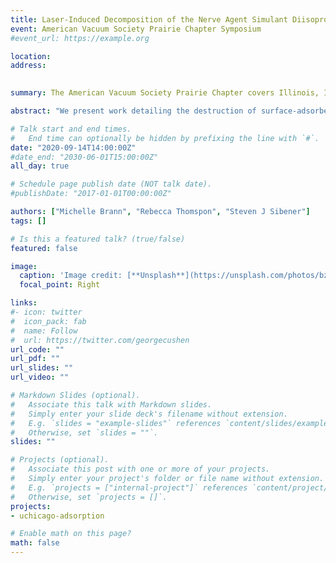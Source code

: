 ```yaml
---
title: Laser-Induced Decomposition of the Nerve Agent Simulant Diisopropyl Methylphosphonate Under High Temperature Atomspheric Conditions (Poster)
event: American Vacuum Society Prairie Chapter Symposium
#event_url: https://example.org

location: 
address:
 

summary: The American Vacuum Society Prairie Chapter covers Illinois, Indiana, and eastern Wisconsin and hosts and annual regional meeting. Due to COVID-19, this meeting was virtual. 

abstract: "We present work detailing the destruction of surface-adsorbed nerve agent simulant, diisopropyl methylphosphonate (DIMP) via rapid laser heating under atmospheric conditions. Following Nd:YAG laser ablation, both parent and product fragments are transmitted via capillary from an atmospheric chamber to a vacuum chamber containing a high-resolution mass spectrometer. This allows for real time measurements of product distributions under a variety of temperature and atmospheric conditions. We show that product distributions depend on laser-induced surface temperature rise, simulant structure, and atmospheric oxygen content. Specifically, for DIMP, the relative production of alkene products depends significantly on laser power; smaller products are more likely to result from higher ablation temperatures.  We also show that in the absence of oxygen, the relative amount of oxygenated products decreases sharply relative to alkene and alkane products. This observation suggests that under high-temperature conditions atmospheric oxygen is incorporated directly into the products of the fragmented simulant. This project extends significantly our understanding of the fundamental surface chemistry of these dangerous compounds under rapidly changing thermal conditions.  This knowledge informs chemical warfare agent mitigation strategies, which is of critical importance to national defense initiatives."

# Talk start and end times.
#   End time can optionally be hidden by prefixing the line with `#`.
date: "2020-09-14T14:00:00Z"
#date_end: "2030-06-01T15:00:00Z"
all_day: true

# Schedule page publish date (NOT talk date).
#publishDate: "2017-01-01T00:00:00Z"

authors: ["Michelle Brann", "Rebecca Thomspon", "Steven J Sibener"]
tags: []

# Is this a featured talk? (true/false)
featured: false

image:
  caption: 'Image credit: [**Unsplash**](https://unsplash.com/photos/bzdhc5b3Bxs)'
  focal_point: Right

links:
#- icon: twitter
#  icon_pack: fab
#  name: Follow
#  url: https://twitter.com/georgecushen
url_code: ""
url_pdf: ""
url_slides: ""
url_video: ""

# Markdown Slides (optional).
#   Associate this talk with Markdown slides.
#   Simply enter your slide deck's filename without extension.
#   E.g. `slides = "example-slides"` references `content/slides/example-slides.md`.
#   Otherwise, set `slides = ""`.
slides: ""

# Projects (optional).
#   Associate this post with one or more of your projects.
#   Simply enter your project's folder or file name without extension.
#   E.g. `projects = ["internal-project"]` references `content/project/deep-learning/index.md`.
#   Otherwise, set `projects = []`.
projects:
- uchicago-adsorption

# Enable math on this page?
math: false
---
```




